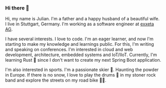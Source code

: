 ### Hi there 👋

Hi, my name is Julian. I'm a father and a happy husband of a beautiful wife. I live in Stuttgart, Germany. I'm working as a software engineer at [exxeta AG](https://exxeta.com/).

I have several interests. I love to code. I'm an eager learner, and now I'm starting to make my knowledge and learnings public. For this, I'm writing and speaking on conferences. I'm interested in cloud and web development, architecture, embedded systems and IoT/IIoT. Currently, I'm learning Rust 🦀 since I don't want to create my next Spring Boot application.

I'm also interested in sports. I'm a passionate skier 🎿. Haunting the powder in Europe. If there is no snow, I love to play the drums 🥁 in my stoner rock band and explore the streets on my road bike 🚴‍♂️.

<!--
**SailnMobula/SailnMobula** is a ✨ _special_ ✨ repository because its `README.md` (this file) appears on your GitHub profile.

Here are some ideas to get you started:

- 🔭 I’m currently working on ...
- 🌱 I’m currently learning ...
- 👯 I’m looking to collaborate on ...
- 🤔 I’m looking for help with ...
- 💬 Ask me about ...
- 📫 How to reach me: ...
- 😄 Pronouns: ...
- ⚡ Fun fact: ...
-->

